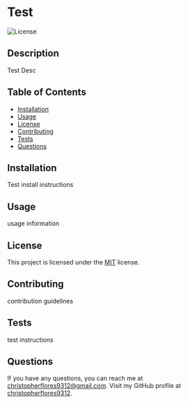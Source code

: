 
# Test
![License](https://img.shields.io/badge/License-MIT-blue.svg)

## Description
Test Desc

## Table of Contents
- [Installation](#installation)
- [Usage](#usage)
- [License](#license)
- [Contributing](#contributing)
- [Tests](#tests)
- [Questions](#questions)

## Installation
Test install instructions

## Usage
usage information

## License
This project is licensed under the [MIT](https://opensource.org/licenses/MIT) license.

## Contributing
contribution guidelines

## Tests
test instructions

## Questions
If you have any questions, you can reach me at [christopherflores9312@gmail.com](mailto:christopherflores9312@gmail.com).
Visit my GitHub profile at [christopherflores9312](https://github.com/christopherflores9312).
